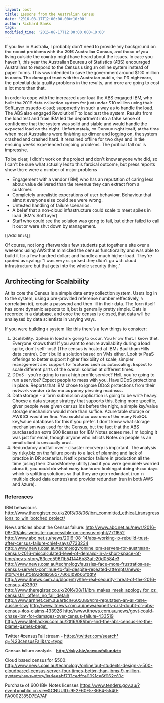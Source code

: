 ```yaml
---
layout: post
title: Lessons from the Australian Census
date: '2016-08-17T12:00:00.000+10:00'
author: Richard Banks
tags: 
modified_time: '2016-08-17T12:00:00.000+10:00'
---
```

If you live in Australia, I probably don't need to provide any background on the recent problems with the 2016 Australian Census, and those of you living outside the country might have heard about the issues.
In case you haven't, this year the Australian Beureau of Statistics (ABS) encouraged Australians to respond to the Census using an online system instead of paper forms.
This was intended to save the government around $100 million in costs. The damaged trust with the Australian public, the PR nightmare, the potential data quality problems in the results, and more are going to cost a lot more than that. 

In order to cope with the increased user load the ABS engaged IBM, who built the 2016 data collection system for just under $10 million using their SoftLayer psuedo-cloud; supposedly in such a way as to handle the load. The ABS also engaged RevolutionIT to load test the system.
Results from the load test and from IBM led the department into a false sense of confidence that the system was solid and stable  and would handle the expected load on the night.
Unfortunately, on Census night itself, at the time when most Australians were finishing up dinner and logging on, the system crashed and crashed hard. It remained offline for two days and in the ensuing weeks experienced ongoing problems. The political fall out is impressive.

To be clear, I didn't work on the project and don't know anyone who did, so I can't be sure what actually led to this farcical outcome, but press reports show there were a number of major problems

 * Engagement with a vendor (IBM) who has an reputation of caring less about value delivered than the revenue they can extract from a customer.
 * Completely unrealistic expecations of user behaviour. Behaviour that almost everyone else could see were wrong.
 * Untested handling of failure scenarios.
 * A belief that a non-cloud infrastructure could scale to meet spikes in load (IBM's SoftLayer)
 * Staff who could see the solution was going to fail, but either failed to call it out or were shut down by management.

[[Add links]]

Of course, not long afterwards a few students put together a site over a weekend using AWS that mimicked the census functionality and was able to build it for a few hundred dollars and handle a much higher load.
They're quoted as syaing: "I was very surprised they didn’t go with cloud infrastructure but that gets into the whole security thing."


## Architecting for Scalability

At its core the Census is a simple data entry collection system.
Users log in to the system, using a pre-provided reference number (effectively, a correlation id), create a password and then fill in their data.
The form itself has some dynamic aspects to it, but is generally pretty simple.
Data is recorded in a database, and once the census is closed, that data will be analaysed by data scientists in varying ways.

If you were building a system like this there's a few things to consider:
 1. Scalability:
    Spikes in load are going to occur. You know that. I know that. Everyone knows that! If you want to ensure availability during a load spike, don't self-host! (The census is hosted at IBMs Baulkham Hills data centre).
    Don't build a solution based on VMs either. Look to PaaS offerings to better support higher flexibility of scale, simpler management and support for features such as autoscaling.
    Expect to scale different parts of the overall solution at different times. 
 2. DDoS - you're going to run a high profile service? Hell, you're going to run a service? Expect people to mess with you. Have DDoS protections in place.
    Reports that IBM chose to ignore DDoS protections from their network vendor strike me as penny pinching madness.
 3. Data storage - a form submission application is going to be write heavy. Choose a data storage strategy that supports this.
    Being more specific, given people were given census ids before the night, a simple key/value storage mechanism would more than suffice. Azure table storage or AWS S3 would be fine. You could also use one of the many NoSQL key/value databases for this if you prefer.
    I don't know what storage mechanism was used for the Census, but the fact that the ABS purchased an extra 600 licenses for IBM Notes scares me. I'm hoping it was just for email, though anyone who inflicts Notes on people as an email client is unusually cruel.
 4. Redundancy and fail over - disaster recovery is important. The analysis by risky.biz on the failure points to a lack of planning and lack of practice in DR scenarios.
    Netflix practice failure in production all the time (using their ChaosMonkey utility) and if you were genuinely worried about it, you could do what many banks are looking at doing these days which is
    splitting solutions so that they are geo-redundant (run in multiple cloud data centres) and provider redundant (run in both AWS and Azure).


### References

IBM behaviours
http://www.theregister.co.uk/2013/08/06/ibm_committed_ethical_transgressions_to_win_botched_project/


News articles about the Census failure:
http://www.abc.net.au/news/2016-08-09/abs-website-inaccessible-on-census-night/7711652
http://www.abc.net.au/news/2016-08-14/abs-working-to-rebuild-trust-after-census-failure-chief-says/7733234
http://www.news.com.au/technology/online/ibm-servers-for-australian-census-2016-miscalculated-level-of-demand-in-a-short-space-of-time/news-story/63dee596f1b541446b83afe20d0584e3
http://www.news.com.au/technology/aussies-face-more-frustration-as-census-servers-continue-to-fail-despite-repeated-attempts/news-story/4e43f5e92dda5685778601b9b66fddf9
http://www.itnews.com.au/blogentry/the-real-security-threat-of-the-2016-census-433907
http://www.theregister.co.uk/2016/08/11/ibm_makes_meek_apology_for_oz_censusfail_offers_no_fail_detail/
http://www.arnnet.com.au/article/605089/ibm-reputation-an-all-time-aussie-low/ 
http://www.itnews.com.au/news/experts-cast-doubt-on-abs-census-dos-claims-433926
http://www.itnews.com.au/news/govt-could-chase-ibm-for-damages-over-census-failure-433519
http://www.lifehacker.com.au/2016/08/ibm-and-the-abs-census-let-the-blame-games-begin/

Twitter #censusFail stream - https://twitter.com/search?q=%23censusFail&src=typd 

Census failure analysis - http://risky.biz/censusfailupdate

Cloud based census for $500: http://www.news.com.au/technology/online/qut-students-design-a-500-cloudbased-census-server-four-times-better-than-ibms-9-million-system/news-story/0a4eeabf733cedfce0091ce6f062c60c

Purchase of 600 IBM Notes licenses https://www.tenders.gov.au/?event=public.cn.view&CNUUID=9F2F60F5-B6E4-5540-FA0002385D7EA7AF

